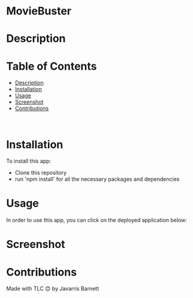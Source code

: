 # MovieBuster

# Description

 


# Table of Contents

  - [Description](#description)
  - [Installation](#installation)
  - [Usage](#usage)
  - [Screenshot](#screenshot)
  - [Contributions](#contributions)
  <br />
  
  
  # Installation
  
  To install this app:
  - Clone this repository
  - run 'npm install' for all the necessary packages and dependencies
  
  
  # Usage
  
  In order to use this app, you can click on the deployed application below: 
  
  
  
  # Screenshot 
  
  

  
  # Contributions
  Made with TLC 😊 by Javarris Barnett

